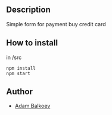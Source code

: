 <!-- # [localhost](https://localhost.herokuapp.com) -->

## Description
Simple form for payment buy credit card

## How to install
in /src
```
npm install
npm start
```

## Author
- [Adam Balkoev](https://github.com/balkoev)
